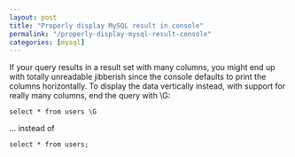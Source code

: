 ```yaml
---
layout: post
title: "Properly display MySQL result in console"
permalink: "/properly-display-mysql-result-console"
categories: [mysql]
---
```


If your query results in a result set with many columns, you might end up with totally unreadable jibberish since the console defaults to print the columns horizontally. To display the data vertically instead, with support for really many columns, end the query with \G:

<pre><code lang="sql">select * from users \G</code></pre>

... instead of

<pre><code lang="sql">select * from users;</code></pre> 

